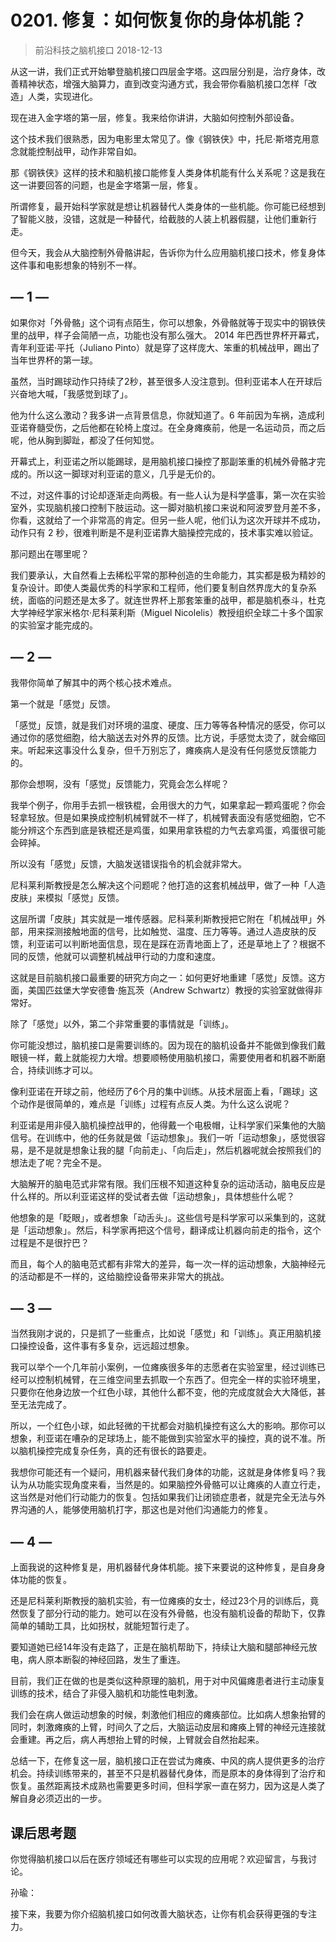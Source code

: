 # 0201. 修复：如何恢复你的身体机能？
> 前沿科技之脑机接口
2018-12-13

从这一讲，我们正式开始攀登脑机接口四层金字塔。这四层分别是，治疗身体，改善精神状态，增强大脑算力，直到改变沟通方式，我会带你看脑机接口怎样「改造」人类，实现进化。

现在进入金字塔的第一层，修复。我来给你讲讲，大脑如何控制外部设备。

这个技术我们很熟悉，因为电影里太常见了。像《钢铁侠》中，托尼·斯塔克用意念就能控制战甲，动作非常自如。

那《钢铁侠》这样的技术和脑机接口能修复人类身体机能有什么关系呢？这是我在这一讲要回答的问题，也是金字塔第一层，修复。

所谓修复，最开始科学家就是想让机器替代人类身体的一些机能。你可能已经想到了智能义肢，没错，这就是一种替代，给截肢的人装上机器假腿，让他们重新行走。

但今天，我会从大脑控制外骨骼讲起，告诉你为什么应用脑机接口技术，修复身体这件事和电影想象的特别不一样。

## — 1 —

如果你对「外骨骼」这个词有点陌生，你可以想象，外骨骼就等于现实中的钢铁侠里的战甲，样子会简陋一点，功能也没有那么强大。
2014 年巴西世界杯开幕式，青年利亚诺·平托（Juliano Pinto）就是穿了这样庞大、笨重的机械战甲，踢出了当年世界杯的第一球。

虽然，当时踢球动作只持续了2秒，甚至很多人没注意到。但利亚诺本人在开球后兴奋地大喊，「我感觉到球了」。

他为什么这么激动？我多讲一点背景信息，你就知道了。6 年前因为车祸，造成利亚诺脊髓受伤，之后他都在轮椅上度过。在全身瘫痪前，他是一名运动员，而之后呢，他从胸到脚趾，都没了任何知觉。

开幕式上，利亚诺之所以能踢球，是用脑机接口操控了那副笨重的机械外骨骼才完成的。所以这一脚球对利亚诺的意义，几乎是无价的。

不过，对这件事的讨论却逐渐走向两极。有一些人认为是科学盛事，第一次在实验室外，实现脑机接口控制下肢运动。这一脚对脑机接口来说和阿波罗登月差不多，你看，这就给了一个非常高的肯定。但另一些人呢，他们认为这次开球并不成功，动作只有 2 秒，很难判断是不是利亚诺靠大脑操控完成的，技术事实难以验证。

那问题出在哪里呢？

我们要承认，大自然看上去稀松平常的那种创造的生命能力，其实都是极为精妙的复杂设计。即使人类最优秀的科学家和工程师，他们要复制自然界庞大的复杂系统，面临的问题还是太多了。就连世界杯上那套笨重的战甲，都是脑机泰斗，杜克大学神经学家米格尔·尼科莱利斯（Miguel Nicolelis）教授组织全球二十多个国家的实验室才能完成的。

## — 2 —

我带你简单了解其中的两个核心技术难点。

第一个就是「感觉」反馈。

「感觉」反馈，就是我们对环境的温度、硬度、压力等等各种情况的感受，你可以通过你的感觉细胞，给大脑送去对外界的反馈。比方说，手感觉太烫了，就会缩回来。听起来这事没什么复杂，但千万别忘了，瘫痪病人是没有任何感觉反馈能力的。

那你会想啊，没有「感觉」反馈能力，究竟会怎么样呢？

我举个例子，你用手去抓一根铁棍，会用很大的力气，如果拿起一颗鸡蛋呢？你会轻拿轻放。但是如果换成控制机械臂就不一样了，机械臂表面没有感觉细胞，它不能分辨这个东西到底是铁棍还是鸡蛋，如果用拿铁棍的力气去拿鸡蛋，鸡蛋很可能会碎掉。

所以没有「感觉」反馈，大脑发送错误指令的机会就非常大。

尼科莱利斯教授是怎么解决这个问题呢？他打造的这套机械战甲，做了一种「人造皮肤」来模拟「感觉」反馈。

这层所谓「皮肤」其实就是一堆传感器。尼科莱利斯教授把它附在「机械战甲」外部，用来探测接触地面的信号，比如触觉、温度、压力等等。通过人造皮肤的反馈，利亚诺可以判断地面信息，现在是踩在沥青地面上了，还是草地上了？根据不同的反馈，他就可以调整机械战甲行动的力度和速度。

这就是目前脑机接口最重要的研究方向之一：如何更好地重建「感觉」反馈。这方面，美国匹兹堡大学安德鲁·施瓦茨（Andrew Schwartz）教授的实验室就做得非常好。

除了「感觉」以外，第二个非常重要的事情就是「训练」。

你可能没想过，脑机接口是需要训练的。因为现在的脑机设备并不能做到像我们戴眼镜一样，戴上就能视力大增。想要顺畅使用脑机接口，需要使用者和机器不断磨合，持续训练才可以。

像利亚诺在开球之前，他经历了6个月的集中训练。从技术层面上看，「踢球」这个动作是很简单的，难点是「训练」过程有点反人类。为什么这么说呢？

利亚诺是用非侵入脑机操控战甲的，他得戴一个电极帽，让科学家们采集他的大脑信号。在训练中，他的任务就是做「运动想象」。我们一听「运动想象」，感觉很容易，是不是就是想象让我的腿「向前走」、「向后走」，然后机器呢就会按照我们的想法走了呢？完全不是。

大脑解开的脑电范式非常有限。我们压根不知道这种复杂的运动活动，脑电反应是什么样的。所以利亚诺这样的受试者去做「运动想象」，具体想些什么呢？

他想象的是「眨眼」，或者想象「动舌头」。这些信号是科学家可以采集到的，这就是「运动想象」。然后，科学家再把这个信号，翻译成让机器向前走的指令，这个过程是不是很拧巴？

而且，每个人的脑电范式都有非常大的差异，每一次一样的运动想象，大脑神经元的活动都是不一样的，这给脑控设备带来非常大的挑战。

## — 3 —

当然我刚才说的，只是抓了一些重点，比如说「感觉」和「训练」。真正用脑机接口操控设备，这件事有多复杂，远远超过想象。

我可以举个一个几年前小案例，一位瘫痪很多年的志愿者在实验室里，经过训练已经可以控制机械臂，在三维空间里去抓取一个东西了。但完全一样的实验环境里，只要你在他身边放一个红色小球，其他什么都不变，他的完成度就会大大降低，甚至无法完成了。

所以，一个红色小球，如此轻微的干扰都会对脑机操控有这么大的影响。那你可以想象，利亚诺在嘈杂的足球场上，能不能做到实验室水平的操控，真的说不准。所以脑机操控完成复杂任务，真的还有很长的路要走。

我想你可能还有一个疑问，用机器来替代我们身体的功能，这就是身体修复吗？我认为从功能实现角度来看，当然是的。如果脑控外骨骼可以让瘫痪的人直立行走，这当然是对他们行动能力的恢复。包括如果我们让闭锁症患者，就是完全无法与外界沟通的人，能够使用脑机打字，那这也是对他们沟通能力的修复。

## — 4 —

上面我说的这种修复是，用机器替代身体机能。接下来要说的这种修复，是自身身体功能的恢复。

还是尼科莱利斯教授的脑机实验，有一位瘫痪的女士，经过23个月的训练后，竟然恢复了部分行动的能力。她可以在没有外骨骼，也没有脑机设备的帮助下，仅靠简单的辅助工具，比如拐杖，就能短暂行走了。

要知道她已经14年没有走路了，正是在脑机帮助下，持续让大脑和腿部神经元放电，病人原本断裂的神经回路，发生了重连。

目前，我们正在做的也是类似这种原理的脑机，用于对中风偏瘫患者进行主动康复训练的技术，结合了非侵入脑机和功能性电刺激。

我们会在病人做运动想象的时候，刺激他们相应的瘫痪部位。比如病人想象抬臂的同时，刺激瘫痪的上臂，时间久了之后，大脑运动皮层和瘫痪上臂的神经元连接就会重建。再之后，病人再想抬上臂的时候，上臂就会自然抬起来。

总结一下，在修复这一层，脑机接口正在尝试为瘫痪、中风的病人提供更多的治疗机会。持续训练带来的，甚至不只是机器替代身体，而是原本的身体得到了治疗和恢复。虽然距离技术成熟也需要更多时间，但科学家一直在努力，因为这是人类了解自身必须迈出的一步。

## 课后思考题

你觉得脑机接口以后在医疗领域还有哪些可以实现的应用呢？欢迎留言，与我讨论。

孙瑜：

接下来，我要为你介绍脑机接口如何改善大脑状态，让你有机会获得更强的专注力。